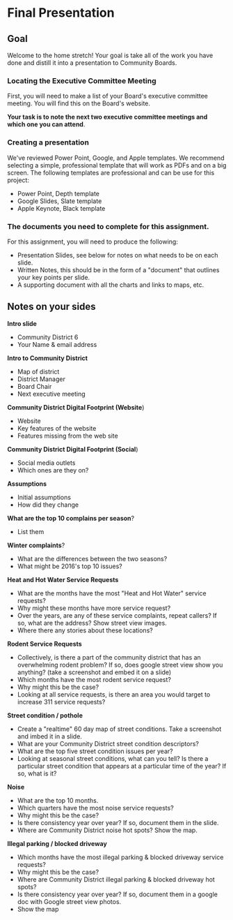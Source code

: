 # Final Presentation

## Goal
Welcome to the home stretch! Your goal is take all of the work you have done and distill it into a presentation to Community Boards.

### Locating the Executive Committee Meeting
First, you will need to make a list of your Board's executive committee meeting. You will find this on the Board's website.

**Your task is to note the next two executive committee meetings and which one you can attend**.

### Creating a presentation

We've reviewed Power Point, Google, and Apple templates. We recommend selecting a simple, professional template that will work as PDFs and on a big screen. The following templates are professional and can be use for this project:

* Power Point, Depth template
* Google Slides, Slate template
* Apple Keynote, Black template

### The documents you need to complete for this assignment.

For this assignment, you will need to produce the following:

 - Presentation Slides, see below for notes on what needs to be on each slide.
 - Written Notes, this should be in the form of a "document" that outlines your key points per slide.
 - A supporting document with all the charts and links to maps, etc.
 

## Notes on your sides

**Intro slide**
 - Community District 6
 - Your Name & email address

**Intro to Community District**
 - Map of district
 - District Manager
 - Board Chair
 - Next executive meeting

**Community District Digital Footprint (Website**)
 - Website
 - Key features of the website
 - Features missing from the web site

**Community District Digital Footprint (Social**)
 - Social media outlets
 - Which ones are they on?

**Assumptions**
 - Initial assumptions
 - How did they change

**What are the top 10 complains per season**?
 - List them

**Winter complaints**?
 - What are the differences between the two seasons?
 - What might be 2016's top 10 issues?

**Heat and Hot Water Service Requests**
 - What are the months have the most "Heat and Hot Water" service requests?
 - Why might these months have more service request?
 - Over the years, are any of these service complaints, repeat callers? If so, what are the address? Show street view images.
 - Where there any stories about these locations?

**Rodent Service Requests**
 - Collectively, is there a part of the community district that has an overwhelming rodent problem? If so, does google street view show you anything? (take a screenshot and embed it on a slide)
 - Which months have the most rodent service request?
 - Why might this be the case?
 - Looking at all service requests, is there an area you would target to increase 311 service requests?

**Street condition / pothole**
 - Create a "realtime" 60 day map of street conditions. Take a screenshot and imbed it in a slide.
 - What are your Community District street condition descriptors?
 - What are the top five street condition issues per year?
 - Looking at seasonal street conditions, what can you tell? Is there a particular street condition that appears at a particular time of the year? If so, what is it?

**Noise**
 - What are the top 10 months.
 - Which quarters have the most noise service requests?
 - Why might this be the case?
 - Is there consistency year over year? If so, document them in the slide.
 - Where are Community District noise hot spots? Show the map.

**Illegal parking / blocked driveway**
 - Which months have the most illegal parking & blocked driveway service requests?
 - Why might this be the case?
 - Where are Community District illegal parking & blocked driveway hot spots?
 - Is there consistency year over year? If so, document them in a google doc with Google street view photos.
 - Show the map
 
